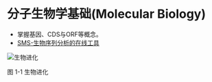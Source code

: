 # 分子生物学基础(Molecular Biology)


* 掌握基因、CDS与ORF等概念。
* [SMS-生物序列分析的在线工具](http://blog.ligene.cn/2021/08/05/SMS/)

![生物进化](http://www.ligene.cn/images/book/fig1-1.png)

图 1-1 生物进化

